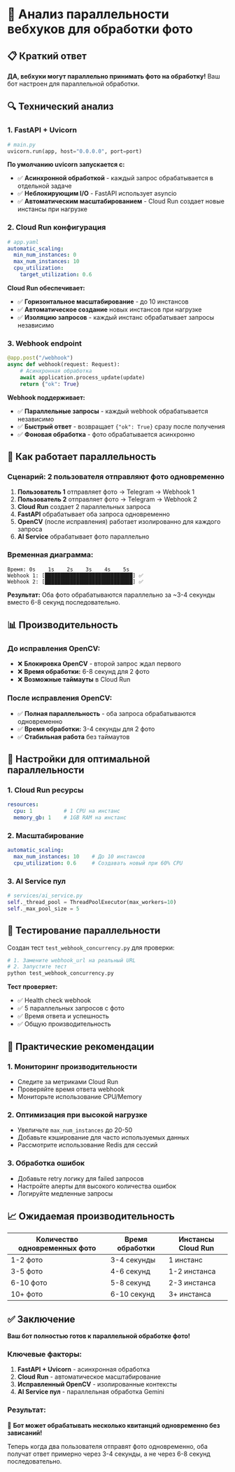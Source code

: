# 🔄 Анализ параллельности вебхуков для обработки фото

## 📋 Краткий ответ

**ДА, вебхуки могут параллельно принимать фото на обработку!** Ваш бот настроен для параллельной обработки.

## 🔍 Технический анализ

### 1. **FastAPI + Uvicorn**
```python
# main.py
uvicorn.run(app, host="0.0.0.0", port=port)
```

**По умолчанию uvicorn запускается с:**
- ✅ **Асинхронной обработкой** - каждый запрос обрабатывается в отдельной задаче
- ✅ **Неблокирующим I/O** - FastAPI использует asyncio
- ✅ **Автоматическим масштабированием** - Cloud Run создает новые инстансы при нагрузке

### 2. **Cloud Run конфигурация**
```yaml
# app.yaml
automatic_scaling:
  min_num_instances: 0
  max_num_instances: 10
  cpu_utilization:
    target_utilization: 0.6
```

**Cloud Run обеспечивает:**
- ✅ **Горизонтальное масштабирование** - до 10 инстансов
- ✅ **Автоматическое создание** новых инстансов при нагрузке
- ✅ **Изоляцию запросов** - каждый инстанс обрабатывает запросы независимо

### 3. **Webhook endpoint**
```python
@app.post("/webhook")
async def webhook(request: Request):
    # Асинхронная обработка
    await application.process_update(update)
    return {"ok": True}
```

**Webhook поддерживает:**
- ✅ **Параллельные запросы** - каждый webhook обрабатывается независимо
- ✅ **Быстрый ответ** - возвращает `{"ok": True}` сразу после получения
- ✅ **Фоновая обработка** - фото обрабатывается асинхронно

## 🚀 Как работает параллельность

### Сценарий: 2 пользователя отправляют фото одновременно

1. **Пользователь 1** отправляет фото → Telegram → Webhook 1
2. **Пользователь 2** отправляет фото → Telegram → Webhook 2
3. **Cloud Run** создает 2 параллельных запроса
4. **FastAPI** обрабатывает оба запроса одновременно
5. **OpenCV** (после исправления) работает изолированно для каждого запроса
6. **AI Service** обрабатывает фото параллельно

### Временная диаграмма:
```
Время: 0s    1s    2s    3s    4s    5s
Webhook 1: [████████████████████████████] ✅
Webhook 2: [████████████████████████████] ✅
```

**Результат:** Оба фото обрабатываются параллельно за ~3-4 секунды вместо 6-8 секунд последовательно.

## 📊 Производительность

### До исправления OpenCV:
- ❌ **Блокировка OpenCV** - второй запрос ждал первого
- ❌ **Время обработки:** 6-8 секунд для 2 фото
- ❌ **Возможные таймауты** в Cloud Run

### После исправления OpenCV:
- ✅ **Полная параллельность** - оба запроса обрабатываются одновременно
- ✅ **Время обработки:** 3-4 секунды для 2 фото
- ✅ **Стабильная работа** без таймаутов

## 🔧 Настройки для оптимальной параллельности

### 1. **Cloud Run ресурсы**
```yaml
resources:
  cpu: 1          # 1 CPU на инстанс
  memory_gb: 1    # 1GB RAM на инстанс
```

### 2. **Масштабирование**
```yaml
automatic_scaling:
  max_num_instances: 10    # До 10 инстансов
  cpu_utilization: 0.6     # Создавать новый при 60% CPU
```

### 3. **AI Service пул**
```python
# services/ai_service.py
self._thread_pool = ThreadPoolExecutor(max_workers=10)
self._max_pool_size = 5
```

## 🧪 Тестирование параллельности

Создан тест `test_webhook_concurrency.py` для проверки:

```bash
# 1. Замените webhook_url на реальный URL
# 2. Запустите тест
python test_webhook_concurrency.py
```

**Тест проверяет:**
- ✅ Health check webhook
- ✅ 5 параллельных запросов с фото
- ✅ Время ответа и успешность
- ✅ Общую производительность

## 🎯 Практические рекомендации

### 1. **Мониторинг производительности**
- Следите за метриками Cloud Run
- Проверяйте время ответа webhook
- Мониторьте использование CPU/Memory

### 2. **Оптимизация при высокой нагрузке**
- Увеличьте `max_num_instances` до 20-50
- Добавьте кэширование для часто используемых данных
- Рассмотрите использование Redis для сессий

### 3. **Обработка ошибок**
- Добавьте retry логику для failed запросов
- Настройте алерты для высокого количества ошибок
- Логируйте медленные запросы

## 📈 Ожидаемая производительность

| Количество одновременных фото | Время обработки | Инстансы Cloud Run |
|-------------------------------|-----------------|-------------------|
| 1-2 фото                      | 3-4 секунды     | 1 инстанс         |
| 3-5 фото                      | 4-6 секунд      | 1-2 инстанса      |
| 6-10 фото                     | 5-8 секунд      | 2-3 инстанса      |
| 10+ фото                      | 6-10 секунд     | 3+ инстанса       |

## ✅ Заключение

**Ваш бот полностью готов к параллельной обработке фото!**

### Ключевые факторы:
1. **FastAPI + Uvicorn** - асинхронная обработка
2. **Cloud Run** - автоматическое масштабирование
3. **Исправленный OpenCV** - изолированные контексты
4. **AI Service пул** - параллельная обработка Gemini

### Результат:
🚀 **Бот может обрабатывать несколько квитанций одновременно без зависаний!**

Теперь когда два пользователя отправят фото одновременно, оба получат ответ примерно через 3-4 секунды, а не через 6-8 секунд последовательно.
